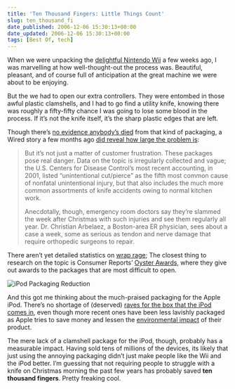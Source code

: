 ```yaml
---
title: 'Ten Thousand Fingers: Little Things Count'
slug: ten_thousand_fi
date_published: 2006-12-06 15:30:13+00:00
date_updated: 2006-12-06 15:30:13+00:00
tags: [Best Of, tech]
---
```

When we were unpacking the [delightful Nintendo Wii](/2006/11/28/its_the_help_ca) a few weeks ago, I was marvelling at how well-thought-out the process was. Beautiful, pleasant, and of course full of anticipation at the great machine we were about to be enjoying.

But the we had to open our extra controllers. They were entombed in those awful plastic clamshells, and I had to go find a utility knife, knowing there was roughly a fifty-fifty chance I was going to lose some blood in the process. If it’s not the knife itself, it’s the sharp plastic edges that are left.

Though there’s [no evidence anybody’s died](http://ask.metafilter.com/mefi/40274) from that kind of packaging, a Wired story a few months ago [did reveal how large the problem is](http://www.wired.com/news/technology/0,70874-0.html):

> But it’s not just a matter of customer frustration. These packages pose real danger. Data on the topic is irregularly collected and vague; the U.S. Centers for Disease Control’s most recent accounting, in 2001, listed “unintentional cut/pierce” as the fifth most common cause of nonfatal unintentional injury, but that also includes the much more common assortments of knife accidents owing to normal kitchen work.
> 
> Anecdotally, though, emergency room doctors say they’re slammed the week after Christmas with such injuries and see them regularly all year. Dr. Christian Arbelaez, a Boston-area ER physician, sees about a case a week, some as serious as tendon and nerve damage that require orthopedic surgeons to repair.

There aren’t yet detailed statistics on [wrap rage](http://en.wikipedia.org/wiki/Wrap_rage); The closest thing to research on the topic is Consumer Reports’ [Oyster Awards](http://www.consumerreports.org/cro/personal-finance/hardtoopen-packages-306/overview/index.htm), where they give out awards to the packages that are most difficult to open.

![iPod Packaging Reduction](https://cdn.glitch.global/404b3890-f989-441b-8d84-a05be36ed386/ipod-box.gif?v=1727918760515) 

And this got me thinking about the much-praised packaging for the Apple iPod. There’s no shortage of (deserved) [raves for the box that the iPod comes in](http://www.idonline.com/adr04/dd_pack_1.asp#two), even though more recent ones have been less lavishly packaged as Apple tries to save money and lessen the [environmental impact](http://www.apple.com/environment/design/) of their product.

The mere lack of a clamshell package for the iPod, though, probably has a measurable impact. Having sold tens of millions of the devices, its likely that just using the annoying packaging didn’t just make people like the Wii and the iPod better. I’m guessing that not requiring people to struggle with a knife on Christmas morning the past few years has probably saved **ten thousand fingers**. Pretty freaking cool.
